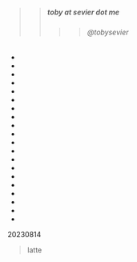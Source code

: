 


>> ##### toby at sevier dot me
>>>> ###### @tobysevier

-
-
-
-
-

-
-
-
-
-

-
-
-
-
-

-
-
-
-
-

20230814
> latte
